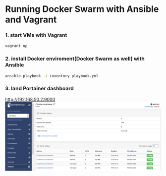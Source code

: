# Running Docker Swarm with Ansible and Vagrant

### 1. start VMs with Vagrant
```sh
vagrant up
```

### 2. install Docker enviroment(Docker Swarm as well) with Ansible
```sh
ansible-playbook -i inventory playbook.yml
```

### 3. land Portainer dashboard 
http://192.168.50.2:9000
![portainer](portainer.png)
